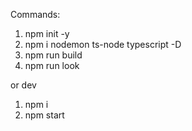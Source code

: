 Commands:
1. npm init -y
2. npm i nodemon ts-node typescript -D
3. npm run build
4. npm run look 

or dev
1. npm i
2. npm start